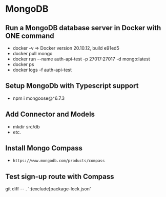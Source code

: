 # MongoDB

## Run a MongoDB database server in Docker with ONE command

- docker -v => Docker version 20.10.12, build e91ed5
- docker pull mongo
- docker run --name auth-api-test -p 27017:27017 -d mongo:latest
- docker ps
- docker logs -f auth-api-test

## Setup MongoDb with Typescript support

- npm i mongoose@^6.7.3

## Add Connector and Models

- mkdir src/db
- etc.

## Install Mongo Compass

- `https://www.mongodb.com/products/compass`

## Test sign-up route with Compass

git diff -- . ':(exclude)package-lock.json'

